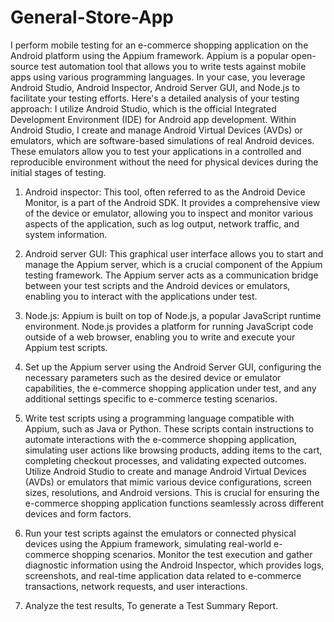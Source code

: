 # General-Store-App

I perform mobile testing for an e-commerce shopping application on the Android platform using the Appium framework. Appium is a popular open-source test automation tool that allows you to write tests against mobile apps using various programming languages. In your case, you leverage Android Studio, Android Inspector, Android Server GUI, and Node.js to facilitate your testing efforts. Here's a detailed analysis of your testing approach:
I utilize Android Studio, which is the official Integrated Development Environment (IDE) for Android app development. Within Android Studio, I create and manage Android Virtual Devices (AVDs) or emulators, which are software-based simulations of real Android devices. These emulators allow you to test your applications in a controlled and reproducible environment without the need for physical devices during the initial stages of testing.

1. Android inspector: This tool, often referred to as the Android Device Monitor, is a part of the Android SDK. It provides a comprehensive view of the device or emulator, allowing you to inspect and monitor various aspects of the application, such as log output, network traffic, and system information.
2. Android server GUI: This graphical user interface allows you to start and manage the Appium server, which is a crucial component of the Appium testing framework. The Appium server acts as a communication bridge between your test scripts and the Android devices or emulators, enabling you to interact with the applications under test.
3. Node.js: Appium is built on top of Node.js, a popular JavaScript runtime environment. Node.js provides a platform for running JavaScript code outside of a web browser, enabling you to write and execute your Appium test scripts.

1. Set up the Appium server using the Android Server GUI, configuring the necessary parameters such as the desired device or emulator capabilities, the e-commerce shopping application under test, and any additional settings specific to e-commerce testing scenarios.
2. Write test scripts using a programming language compatible with Appium, such as Java or Python. These scripts contain instructions to automate interactions with the e-commerce shopping application, simulating user actions like browsing products, adding items to the cart, completing checkout processes, and validating expected outcomes.
Utilize Android Studio to create and manage Android Virtual Devices (AVDs) or emulators that mimic various device configurations, screen sizes, resolutions, and Android versions. This is crucial for ensuring the e-commerce shopping application functions seamlessly across different devices and form factors.
3. Run your test scripts against the emulators or connected physical devices using the Appium framework, simulating real-world e-commerce shopping scenarios.
Monitor the test execution and gather diagnostic information using the Android Inspector, which provides logs, screenshots, and real-time application data related to e-commerce transactions, network requests, and user interactions.
4. Analyze the test results, To generate a Test Summary Report.
